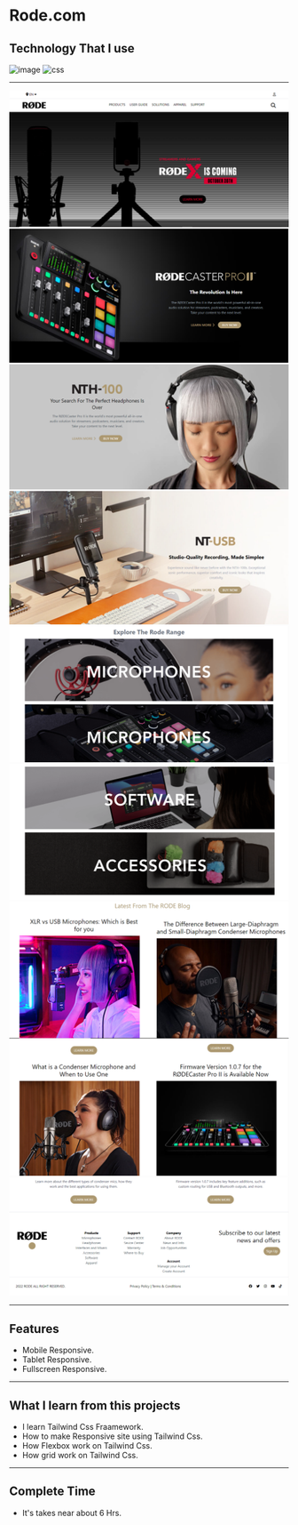 # Rode.com
## Technology That I use
![image](https://img.shields.io/badge/1st--Tech-Html-orange)
![css](https://img.shields.io/badge/2nd--Tech-Tailwindcss-blue)

<hr>

![image](./Thumbnails/Thumbnail-1.png)
![image](./Thumbnails/Thumbnail-2.png)
![image](./Thumbnails/Thumbnail-3.png)
![image](./Thumbnails/Thumbnail-4.png)
![image](./Thumbnails/Thumbnail-5.png)
![image](./Thumbnails/Thumbnail-6.png)
![image](./Thumbnails/Thumbnail-7.png)
![image](./Thumbnails/Thumbnail-8.png)
![image](./Thumbnails/Thumbnail-9.png)

<hr>

## Features

- Mobile Responsive.
- Tablet Responsive.
- Fullscreen Responsive.

<hr>

## What I learn from this projects

- I learn Tailwind Css Fraamework.
- How to make Responsive site using Tailwind Css.
- How Flexbox work on Tailwind Css.
- How grid work on Tailwind Css.

<hr>

## Complete Time

- It's takes near about 6 Hrs.